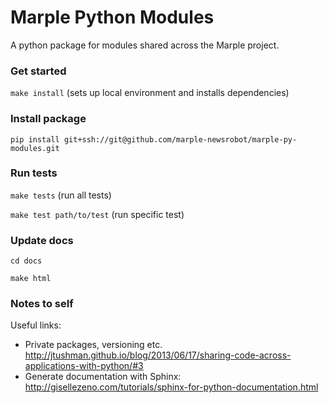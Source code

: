 # Marple Python Modules

A python package for modules shared across the Marple project.


### Get started

`make install` (sets up local environment and installs dependencies)

### Install package

`pip install git+ssh://git@github.com/marple-newsrobot/marple-py-modules.git`

### Run tests

`make tests` (run all tests)

`make test path/to/test` (run specific test)

### Update docs

`cd docs`

`make html`

### Notes to self

Useful links:

- Private packages, versioning etc. http://jtushman.github.io/blog/2013/06/17/sharing-code-across-applications-with-python/#3
- Generate documentation with Sphinx: http://gisellezeno.com/tutorials/sphinx-for-python-documentation.html


